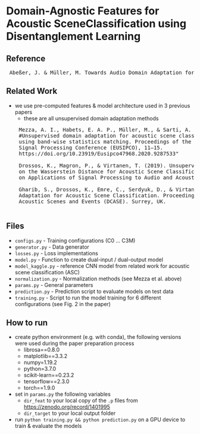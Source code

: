 # Domain-Agnostic Features for Acoustic SceneClassification using Disentanglement Learning

## Reference

<pre>
 Abeßer, J. & Müller, M. Towards Audio Domain Adaptation for Acoustic Scene Classification using Disentanglement Learning, submitted to: ICASSP 2022
</pre>

## Related Work

* we use pre-computed features & model architecture used in 3 previous papers
    * these are all unsupervised domain adaptation methods
    
<pre>
    Mezza, A. I., Habets, E. A. P., Müller, M., & Sarti, A. (2021).
    #Unsupervised domain adaptation for acoustic scene classification
    using band-wise statistics matching. Proceedings of the European
    Signal Processing Conference (EUSIPCO), 11–15.
    https://doi.org/10.23919/Eusipco47968.2020.9287533"

    Drossos, K., Magron, P., & Virtanen, T. (2019). Unsupervised Adversarial Domain Adaptation based
    on the Wasserstein Distance for Acoustic Scene Classification. Proceedings of the IEEE Workshop
    on Applications of Signal Processing to Audio and Acoustics (WASPAA), 259–263. New Paltz, NY, USA.

    Gharib, S., Drossos, K., Emre, C., Serdyuk, D., & Virtanen, T. (2018). Unsupervised Adversarial Domain
    Adaptation for Acoustic Scene Classification. Proceedings of the Detection and Classification of
    Acoustic Scenes and Events (DCASE). Surrey, UK.

</pre>

## Files

* ```configs.py``` - Training configurations (C0 ... C3M)
* ```generator.py``` - Data generator
* ```losses.py``` - Loss implementations
* ```model.py``` - Function to create dual-input / dual-output model
* ```model_kaggle.py``` - reference CNN model from related work for acoustic scene classification (ASC)
* ```normalization.py``` - Normalization methods (see Mezza et al. above)
* ```params.py``` - General parameters
* ```prediction.py``` - Prediction script to evaluate models on test data
* ```training.py``` - Script to run the model training for 6 different configurations (see Fig. 2 in 
the paper)

## How to run

* create python environment (e.g. with conda), the following versions were used during the paper preparation process
  * librosa==0.8.0
  * matplotlib==3.3.2
  * numpy=1.19.2
  * python=3.7.0
  * scikit-learn==0.23.2
  * tensorflow==2.3.0
  * torch==1.9.0
* set in ```params.py``` the following variables
   * ```dir_feat``` to your local copy of the ```.p``` files from https://zenodo.org/record/1401995 
   * ```dir_target``` to your local output folder
* run ```python training.py && python prediction.py``` on a GPU device to train & evaluate the models

